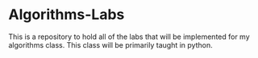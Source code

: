 # Algorithms-Labs
This is a repository to hold all of the labs that will be implemented for my algorithms class. This class will be primarily taught in python.
